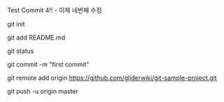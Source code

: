 Test Commit 4!! - 이제 네번째 수정 

git init 

git add README.md

git status

git commit -m "first commit"

git remote add origin https://github.com/gliderwiki/git-sample-project.git

git push -u origin master
